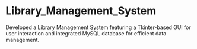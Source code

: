 # Library_Management_System
 Developed a Library Management System featuring a Tkinter-based GUI for user interaction and integrated MySQL database for efficient data management.
